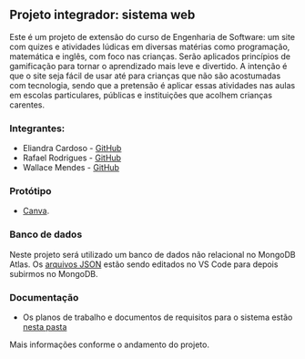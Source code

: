 ## Projeto integrador: sistema web

Este é um projeto de extensão do curso de Engenharia de Software: um site com quizes e atividades lúdicas em diversas matérias 
como programação, matemática e inglês, com foco nas crianças. Serão aplicados princípios de gamificação para tornar o aprendizado 
mais leve e divertido. A intenção é que o site seja fácil de usar até para crianças que não são acostumadas com tecnologia, sendo 
que a pretensão é aplicar essas atividades nas aulas em escolas particulares, públicas e instituições que acolhem crianças carentes. 


### Integrantes:
- Eliandra Cardoso - [GitHub](https://github.com/ardnaile)
- Rafael Rodrigues - [GitHub](https://github.com/Rafael171022)
- Wallace Mendes - [GitHub](https://github.com/WallaceB2)

### Protótipo
- [Canva](https://www.canva.com/design/DAF923OVfOs/kC-fLkWwrF3PuFZEjdz4lg/edit?utm_content=DAF923OVfOs&utm_campaign=designshare&utm_medium=link2&utm_source=sharebutton).

### Banco de dados
Neste projeto será utilizado um banco de dados não relacional no MongoDB Atlas. Os [arquivos JSON](https://github.com/ardnaile/projeto-integrador-web/tree/bce96f19eada0ce375610637f217a82ada22ca76/Arquivos%20JSON) estão sendo editados no VS Code para depois subirmos no MongoDB.

### Documentação
- Os planos de trabalho e documentos de requisitos para o sistema estão [nesta pasta](Documentação)

Mais informações conforme o andamento do projeto.
